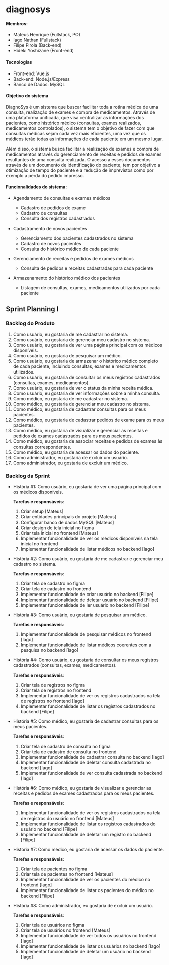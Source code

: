 # diagnosys

#### Membros:
- Mateus Henrique (Fullstack, PO)
- Iago Nathan (Fullstack)
- Filipe Pirola (Back-end)
- Hideki Yoshizane (Front-end)

#### Tecnologias
- Front-end: Vue.js
- Back-end: Node.js/Express
- Banco de Dados: MySQL

#### Objetivo do sistema

DiagnoSys é um sistema que buscar facilitar toda a rotina médica de uma consulta, realização de exames e compra de medicamentos. Através de uma plataforma unificada, que visa centralizar as informações dos pacientes, como histórico médico (consultas, exames realizados, medicamentos controlados), o sistema tem o objetivo de fazer com que consultas médicas sejam cada vez mais eficientes, uma vez que os médicos terão todas as informações de cada paciente em um mesmo lugar.

Além disso, o sistema busca facilitar a realização de exames e compra de medicamentos através do gerenciamento de receitas e pedidos de exames resultantes de uma consulta realizada. O acesso a esses documentos através de um documento de identificação do paciente, tem por objetivo a otimização de tempo do paciente e a redução de imprevistos como por exemplo a perda do pedido impresso.

#### Funcionalidades do sistema:

- Agendamento de consultas e exames médicos
  - Cadastro de pedidos de exame
  - Cadastro de consultas
  - Consulta dos registros cadastrados

- Cadastramento de novos pacientes
  - Gerenciamento dos pacientes cadastrados no sistema
  - Cadastro de novos pacientes
  - Consulta do histórico médico de cada paciente

- Gerenciamento de receitas e pedidos de exames médicos
  - Consulta de pedidos e receitas cadastradas para cada paciente

- Armazenamento do histórico médico dos pacientes
  - Listagem de consultas, exames, medicamentos utilizados por cada paciente

## Sprint Planning I

### Backlog do Produto

 1. Como usuário, eu gostaria de me cadastrar no sistema.
 2. Como usuário, eu gostaria de gerenciar meu cadastro no sistema.
 3. Como usuário, eu gostaria de ver uma página principal com os médicos disponíveis.
 4. Como usuário, eu gostaria de pesquisar um médico.
 5. Como usuário, eu gostaria de armazenar o histórico médico completo de cada paciente, incluindo consultas, exames e medicamentos utilizados.
 6. Como usuário, eu gostaria de consultar os meus registros cadastrados (consultas, exames, medicamentos).
 7. Como usuário, eu gostaria de ver o status da minha receita médica.
 8. Como usuário, eu gostaria de ver informações sobre a minha consulta.
 9. Como médico, eu gostaria de me cadastrar no sistema.
 10. Como médico, eu gostaria de gerenciar meu cadastro no sistema.
 11. Como médico, eu gostaria de cadastrar consultas para os meus pacientes.
 12. Como médico, eu gostaria de cadastrar pedidos de exame para os meus pacientes.
 13. Como médico, eu gostaria de visualizar e gerenciar as receitas e pedidos de exames cadastrados para os meus pacientes.
 14. Como médico, eu gostaria de associar receitas e pedidos de exames às consultas correspondentes.
 15. Como médico, eu gostaria de acessar os dados do paciente.
 16. Como administrador, eu gostaria de excluir um usuário.
 17. Como administrador, eu gostaria de excluir um médico.

### Backlog da Sprint

- História #1: Como usuário, eu gostaria de ver uma página principal com os médicos disponíveis.
    
    **Tarefas e responsáveis**:
    
    1. Criar setup [Mateus]
    2. Criar entidades principais do projeto [Mateus]
    3. Configurar banco de dados MySQL [Mateus]
    4. Criar design de tela inicial no figma
    5. Criar tela inicial no frontend [Mateus]
    6. Implementar funcionalidade de ver os médicos disponíveis na tela inicial no frontend 
    7. Implementar funcionalidade de listar médicos no backend [Iago]
       
- História #2: Como usuário, eu gostaria de me cadastrar e gerenciar meu cadastro no sistema.
    
    **Tarefas e responsáveis**:
    
    1. Criar tela de cadastro no figma
    2. Criar tela de cadastro no frontend
    3. Implementar funcionalidade de criar usuário no backend [Filipe]
    4. Implementar funcionalidade de deletar usuário no backend [Filipe]
    5. Implementar funcionalidade de ler usuário no backend [Filipe]

- História #3: Como usuário, eu gostaria de pesquisar um médico.
    
    **Tarefas e responsáveis**:
    
    1. Implementar funcionalidade de pesquisar médicos no frontend [Iago]
    2. Implementar funcionalidade de listar médicos coerentes com a pesquisa no backend [Iago]

- História #4: Como usuário, eu gostaria de consultar os meus registros cadastrados (consultas, exames, medicamentos).
    
    **Tarefas e responsáveis**:
    
    1. Criar tela de registros no figma
    2. Criar tela de registros no frontend
    3. Implementar funcionalidade de ver os registros cadastrados na tela de registros no frontend [Iago]
    4. Implementar funcionalidade de listar os registros cadastrados no backend [Filipe]
      
- História #5: Como médico, eu gostaria de cadastrar consultas para os meus pacientes.
    
    **Tarefas e responsáveis**:
    
    1. Criar tela de cadastro de consulta no figma
    2. Criar tela de cadastro de consulta no frontend
    3. Implementar funcionalidade de cadastrar consulta no backend [Iago]
    4. Implementar funcionalidade de deletar consulta cadastrada no backend [Iago]
    5. Implementar funcionalidade de ver consulta cadastrada no backend [Iago]

- História #6: Como médico, eu gostaria de visualizar e gerenciar as receitas e pedidos de exames cadastrados para os meus pacientes.
    
    **Tarefas e responsáveis**:
    
    1. Implementar funcionalidade de ver os registros cadastrados na tela de registros do usuário no frontend [Mateus]
    2. Implementar funcionalidade de listar os registros cadastrados do usuário no backend [Filipe]
    3. Implementar funcionalidade de deletar um registro no backend [Filipe]
 
- História #7: Como médico, eu gostaria de acessar os dados do paciente.
    
    **Tarefas e responsáveis**:

    1. Criar tela de pacientes no figma
    2. Criar tela de pacientes no frontend [Mateus]
    3. Implementar funcionalidade de ver os pacientes do médico no frontend [Iago]
    4. Implementar funcionalidade de listar os pacientes do médico no backend [Filipe]
 
- História #8: Como administrador, eu gostaria de excluir um usuário.
    
    **Tarefas e responsáveis**:

    1. Criar tela de usuários no figma
    2. Criar tela de usuários no frontend [Mateus]
    3. Implementar funcionalidade de ver todos os usuários no frontend [Iago]
    4. Implementar funcionalidade de listar os usuários no backend [Iago]
    5. Implementar funcionalidade de deletar um usuário no backend [Iago]
    
